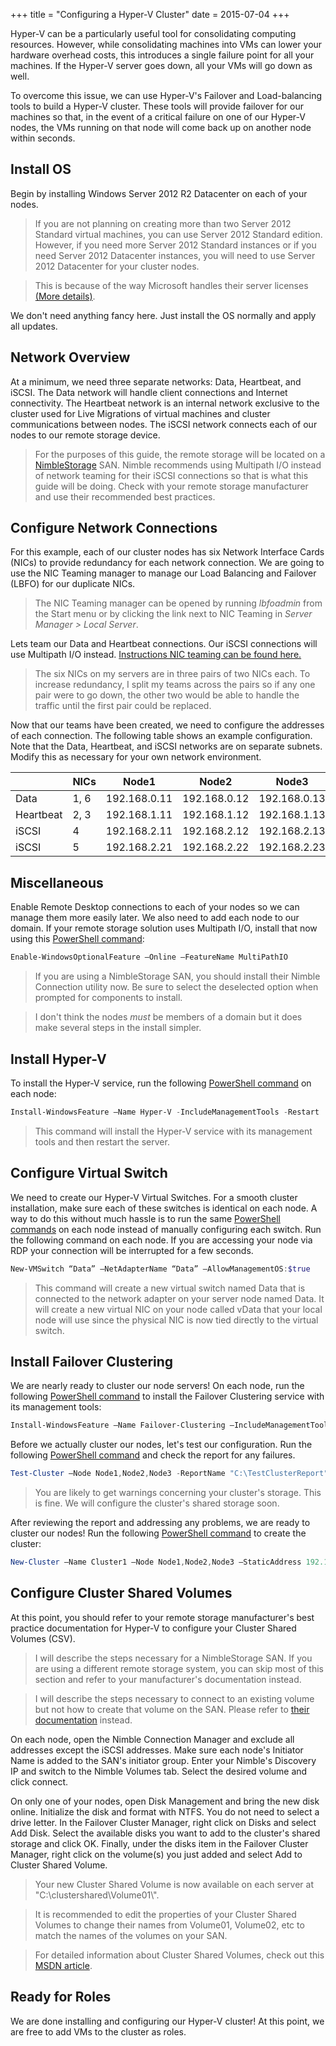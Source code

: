 +++
title = "Configuring a Hyper-V Cluster"
date = 2015-07-04
+++

Hyper-V can be a particularly useful tool for consolidating computing resources. However, while consolidating machines into VMs can lower your hardware overhead costs, this introduces a single failure point for all your machines. If the Hyper-V server goes down, all your VMs will go down as well.

To overcome this issue, we can use Hyper-V's Failover and Load-balancing tools to build a Hyper-V cluster. These tools will provide failover for our machines so that, in the event of a critical failure on one of our Hyper-V nodes, the VMs running on that node will come back up on another node within seconds.

## Install OS

Begin by installing Windows Server 2012 R2 Datacenter on each of your nodes.

>If you are not planning on creating more than two Server 2012 Standard virtual machines, you can use Server 2012 Standard edition. However, if you need more Server 2012 Standard instances or if you need Server 2012 Datacenter instances, you will need to use Server 2012 Datacenter for your cluster nodes.

> This is because of the way Microsoft handles their server licenses [(More details)](http://www.altaro.com/hyper-v/virtual-machine-licensing-hyper-v/).

We don't need anything fancy here. Just install the OS normally and apply all updates.

## Network Overview

At a minimum, we need three separate networks: Data, Heartbeat, and iSCSI. The Data network will handle client connections and Internet connectivity. The Heartbeat network is an internal network exclusive to the cluster used for Live Migrations of virtual machines and cluster communications between nodes. The iSCSI network connects each of our nodes to our remote storage device.

>For the purposes of this guide, the remote storage will be located on a [NimbleStorage](http://www.nimblestorage.com/products-technology/products-specs/) SAN. Nimble recommends using Multipath I/O instead of network teaming for their iSCSI connections so that is what this guide will be doing. Check with your remote storage manufacturer and use their recommended best practices.

## Configure Network Connections

For this example, each of our cluster nodes has six Network Interface Cards (NICs) to provide redundancy for each network connection. We are going to use the NIC Teaming manager to manage our Load Balancing and Failover (LBFO) for
our duplicate NICs.

> The NIC Teaming manager can be opened by running *lbfoadmin* from the Start menu or by clicking the link next to NIC Teaming in *Server Manager > Local Server*.

Lets team our Data and Heartbeat connections. Our iSCSI connections will use Multipath I/O instead. [Instructions NIC teaming can be found here.](/2015/07/06/Load_Balancing_and_Failover_on_Server_2012/)

>The six NICs on my servers are in three pairs of two NICs each. To increase redundancy, I split my teams across the pairs so if any one pair were to go down, the other two would be able to handle the traffic until the first pair
could be replaced.

Now that our teams have been created, we need to configure the addresses of each connection. The following table shows an example configuration. Note that the Data, Heartbeat, and iSCSI networks are on separate subnets. Modify this as
necessary for your own network environment.

|           | NICs | Node1        | Node2        | Node3        | Subnet |
| --------- | ---- | ------------ | ------------ | ------------ | ------ |
| Data      | 1, 6 | 192.168.0.11 | 192.168.0.12 | 192.168.0.13 | /24    |
| Heartbeat | 2, 3 | 192.168.1.11 | 192.168.1.12 | 192.168.1.13 | /24    |
| iSCSI     | 4    | 192.168.2.11 | 192.168.2.12 | 192.168.2.13 | /24    |
| iSCSI     | 5    | 192.168.2.21 | 192.168.2.22 | 192.168.2.23 | /24    |

## Miscellaneous

Enable Remote Desktop connections to each of your nodes so we can manage them more easily later. We also need to add each node to our domain. If your remote storage solution uses Multipath I/O, install that now using this [PowerShell command](https://technet.microsoft.com/en-us/library/hh852172.aspx):

```powershell
Enable-WindowsOptionalFeature –Online –FeatureName MultiPathIO
```

>If you are using a NimbleStorage SAN, you should install their Nimble Connection utility now. Be sure to select the deselected option when prompted for components to install.

>I don't think the nodes _must_ be members of a domain but it does make several steps in the install simpler.

## Install Hyper-V
To install the Hyper-V service, run the following [PowerShell command](https://technet.microsoft.com/en-us/library/jj205467%28v=wps.630%29.aspx) on each node:

```powershell
Install-WindowsFeature –Name Hyper-V -IncludeManagementTools -Restart
```

> This command will install the Hyper-V service with its management tools and then restart the server.

## Configure Virtual Switch

We need to create our Hyper-V Virtual Switches. For a smooth cluster installation, make sure each of these switches is identical on each node. A way to do this without much hassle is to run the same [PowerShell commands](https://technet.microsoft.com/en-us/library/hh848455%28v=wps.630%29.aspx) on each node instead of manually configuring each switch. Run the following command on each node. If you are accessing your node via RDP your connection will be interrupted for a few seconds.

```powershell
New-VMSwitch “Data” –NetAdapterName “Data” –AllowManagementOS:$true
```

>This command will create a new virtual switch named Data that is connected to the network adapter on your server node named Data. It will create a new virtual NIC on your node called vData that your local node will use since
the physical NIC is now tied directly to the virtual switch.

## Install Failover Clustering

We are nearly ready to cluster our node servers! On each node, run the following [PowerShell command](https://technet.microsoft.com/en-us/library/jj205467%28v=wps.630%29.aspx) to install the Failover Clustering service with its management tools:

```powershell
Install-WindowsFeature –Name Failover-Clustering –IncludeManagementTools
```

Before we actually cluster our nodes, let's test our configuration. Run the following [PowerShell command](https://technet.microsoft.com/en-us/library/ee461026.aspx) and check the report for any failures.

```powershell
Test-Cluster –Node Node1,Node2,Node3 -ReportName "C:\TestClusterReport"
```

>You are likely to get warnings concerning your cluster's storage. This is fine. We will configure the cluster's shared storage soon.

After reviewing the report and addressing any problems, we are ready to cluster our nodes! Run the following [PowerShell command](https://technet.microsoft.com/en-us/library/ee460973.aspx) to create the cluster:

```powershell
New-Cluster –Name Cluster1 –Node Node1,Node2,Node3 –StaticAddress 192.168.0.10
```

## Configure Cluster Shared Volumes

At this point, you should refer to your remote storage manufacturer's best practice documentation for Hyper-V to configure your Cluster Shared Volumes (CSV).

>I will describe the steps necessary for a NimbleStorage SAN. If you are using a different remote storage system, you can skip most of this section and refer to your manufacturer's documentation instead.

>I will describe the steps necessary to connect to an existing volume but not how to create that volume on the SAN. Please refer to [their documentation](https://infosight.nimblestorage.com/InfoSight/login) instead.

On each node, open the Nimble Connection Manager and exclude all addresses except the iSCSI addresses. Make sure each node's Initiator Name is added to the SAN's initiator group. Enter your Nimble's Discovery IP and switch to the Nimble Volumes tab. Select the desired volume and click connect.

On only one of your nodes, open Disk Management and bring the new disk online. Initialize the disk and format with NTFS. You do not need to select a drive letter. In the Failover Cluster Manager, right click on Disks and select Add Disk. Select the available disks you want to add to the cluster's shared storage and click OK. Finally, under the disks item in the Failover Cluster Manager, right click on the volume(s) you just added and select Add to Cluster Shared Volume.

>Your new Cluster Shared Volume is now available on each server at "C:\\clustershared\\Volume01\\".

>It is recommended to edit the properties of your Cluster Shared Volumes to change their names from Volume01, Volume02, etc to match the names of the volumes on your SAN.

>For detailed information about Cluster Shared Volumes, check out this [MSDN article](http://blogs.msdn.com/b/clustering/archive/2013/12/02/10473247.aspx).

## Ready for Roles

We are done installing and configuring our Hyper-V cluster! At this point, we are free to add VMs to the cluster as roles.
